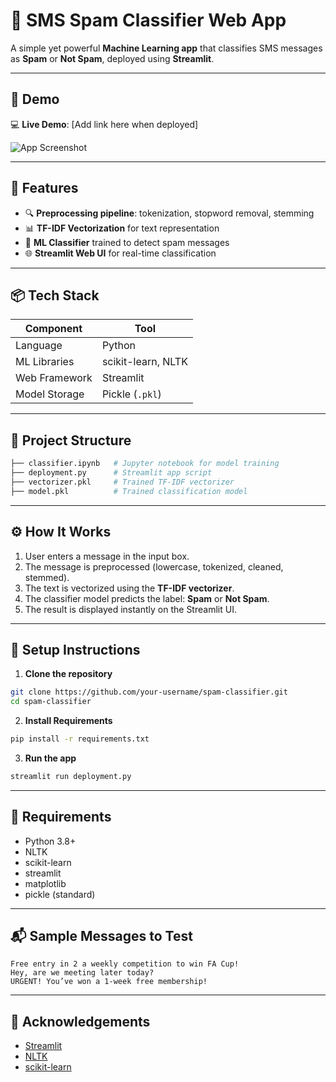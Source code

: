 
# 📩 SMS Spam Classifier Web App

A simple yet powerful **Machine Learning app** that classifies SMS messages as **Spam** or **Not Spam**, deployed using **Streamlit**.

---

## 🚀 Demo

💻 **Live Demo**: [Add link here when deployed]

![App Screenshot](https://user-images.githubusercontent.com/your-image-link.png)

---

## 🧠 Features

- 🔍 **Preprocessing pipeline**: tokenization, stopword removal, stemming
- 📊 **TF-IDF Vectorization** for text representation
- 🤖 **ML Classifier** trained to detect spam messages
- 🌐 **Streamlit Web UI** for real-time classification

---

## 📦 Tech Stack

| Component      | Tool               |
|----------------|--------------------|
| Language       | Python             |
| ML Libraries   | scikit-learn, NLTK |
| Web Framework  | Streamlit          |
| Model Storage  | Pickle (`.pkl`)    |

---

## 📁 Project Structure

```bash
├── classifier.ipynb   # Jupyter notebook for model training
├── deployment.py      # Streamlit app script
├── vectorizer.pkl     # Trained TF-IDF vectorizer
├── model.pkl          # Trained classification model
```

---

## ⚙️ How It Works

1. User enters a message in the input box.
2. The message is preprocessed (lowercase, tokenized, cleaned, stemmed).
3. The text is vectorized using the **TF-IDF vectorizer**.
4. The classifier model predicts the label: **Spam** or **Not Spam**.
5. The result is displayed instantly on the Streamlit UI.

---

## 🔧 Setup Instructions

1. **Clone the repository**
```bash
git clone https://github.com/your-username/spam-classifier.git
cd spam-classifier
```

2. **Install Requirements**
```bash
pip install -r requirements.txt
```

3. **Run the app**
```bash
streamlit run deployment.py
```

---

## 📌 Requirements

- Python 3.8+
- NLTK
- scikit-learn
- streamlit
- matplotlib
- pickle (standard)

---

## 📬 Sample Messages to Test

```text
Free entry in 2 a weekly competition to win FA Cup!
Hey, are we meeting later today?
URGENT! You’ve won a 1-week free membership!
```

---

## 🙌 Acknowledgements

- [Streamlit](https://streamlit.io/)
- [NLTK](https://www.nltk.org/)
- [scikit-learn](https://scikit-learn.org/)
